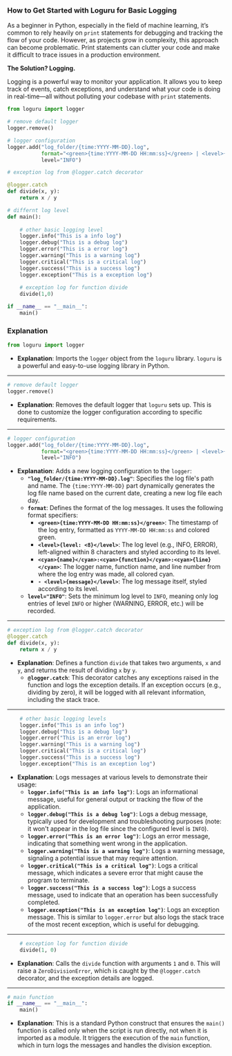 ### How to Get Started with Loguru for Basic Logging

As a beginner in Python, especially in the field of machine learning, it’s common to rely heavily on `print` statements for debugging and tracking the flow of your code. However, as projects grow in complexity, this approach can become problematic. Print statements can clutter your code and make it difficult to trace issues in a production environment. 

**The Solution? Logging.**

Logging is a powerful way to monitor your application. It allows you to keep track of events, catch exceptions, and understand what your code is doing in real-time—all without polluting your codebase with `print` statements.



```python
from loguru import logger

# remove default logger
logger.remove()

# logger configuration
logger.add("log_folder/{time:YYYY-MM-DD}.log",
           format="<green>{time:YYYY-MM-DD HH:mm:ss}</green> | <level>{level: <8}</level> | <cyan>{name}</cyan>:<cyan>{function}</cyan>:<cyan>{line}</cyan> - <level>{message}</level>",
           level="INFO")

# exception log from @logger.catch decorator

@logger.catch
def divide(x, y):
    return x / y

# differnt log level
def main():
    
    # other basic logging level
    logger.info("This is a info log")
    logger.debug("This is a debug log")
    logger.error("This is a error log") 
    logger.warning("This is a warning log")
    logger.critical("This is a critical log")
    logger.success("This is a success log")
    logger.exception("This is a exception log")
    
    # exception log for function divide
    divide(1,0)

if __name__ == "__main__":
    main()
```

### Explanation

```python
from loguru import logger
```
- **Explanation**: Imports the `logger` object from the `loguru` library. `loguru` is a powerful and easy-to-use logging library in Python.

---

```python
# remove default logger
logger.remove()
```
- **Explanation**: Removes the default logger that `loguru` sets up. This is done to customize the logger configuration according to specific requirements.

---

```python
# logger configuration
logger.add("log_folder/{time:YYYY-MM-DD}.log",
           format="<green>{time:YYYY-MM-DD HH:mm:ss}</green> | <level>{level: <8}</level> | <cyan>{name}</cyan>:<cyan>{function}</cyan>:<cyan>{line}</cyan> - <level>{message}</level>",
           level="INFO")
```
- **Explanation**: Adds a new logging configuration to the `logger`:
  - **`"log_folder/{time:YYYY-MM-DD}.log"`**: Specifies the log file's path and name. The `{time:YYYY-MM-DD}` part dynamically generates the log file name based on the current date, creating a new log file each day.
  - **`format`**: Defines the format of the log messages. It uses the following format specifiers:
    - **`<green>{time:YYYY-MM-DD HH:mm:ss}</green>`**: The timestamp of the log entry, formatted as `YYYY-MM-DD HH:mm:ss` and colored green.
    - **`<level>{level: <8}</level>`**: The log level (e.g., INFO, ERROR), left-aligned within 8 characters and styled according to its level.
    - **`<cyan>{name}</cyan>:<cyan>{function}</cyan>:<cyan>{line}</cyan>`**: The logger name, function name, and line number from where the log entry was made, all colored cyan.
    - **`- <level>{message}</level>`**: The log message itself, styled according to its level.
  - **`level="INFO"`**: Sets the minimum log level to `INFO`, meaning only log entries of level `INFO` or higher (WARNING, ERROR, etc.) will be recorded.

---

```python
# exception log from @logger.catch decorator
@logger.catch
def divide(x, y):
    return x / y
```
- **Explanation**: Defines a function `divide` that takes two arguments, `x` and `y`, and returns the result of dividing `x` by `y`.
  - **`@logger.catch`**: This decorator catches any exceptions raised in the function and logs the exception details. If an exception occurs (e.g., dividing by zero), it will be logged with all relevant information, including the stack trace.

---

```python
    # other basic logging levels
    logger.info("This is an info log")
    logger.debug("This is a debug log")
    logger.error("This is an error log") 
    logger.warning("This is a warning log")
    logger.critical("This is a critical log")
    logger.success("This is a success log")
    logger.exception("This is an exception log")
```
- **Explanation**: Logs messages at various levels to demonstrate their usage:
  - **`logger.info("This is an info log")`**: Logs an informational message, useful for general output or tracking the flow of the application.
  - **`logger.debug("This is a debug log")`**: Logs a debug message, typically used for development and troubleshooting purposes (note: it won't appear in the log file since the configured level is `INFO`).
  - **`logger.error("This is an error log")`**: Logs an error message, indicating that something went wrong in the application.
  - **`logger.warning("This is a warning log")`**: Logs a warning message, signaling a potential issue that may require attention.
  - **`logger.critical("This is a critical log")`**: Logs a critical message, which indicates a severe error that might cause the program to terminate.
  - **`logger.success("This is a success log")`**: Logs a success message, used to indicate that an operation has been successfully completed.
  - **`logger.exception("This is an exception log")`**: Logs an exception message. This is similar to `logger.error` but also logs the stack trace of the most recent exception, which is useful for debugging.

---

```python
    # exception log for function divide
    divide(1, 0)
```
- **Explanation**: Calls the `divide` function with arguments `1` and `0`. This will raise a `ZeroDivisionError`, which is caught by the `@logger.catch` decorator, and the exception details are logged.

---

```python
# main function
if __name__ == "__main__":
    main()
```
- **Explanation**: This is a standard Python construct that ensures the `main()` function is called only when the script is run directly, not when it is imported as a module. It triggers the execution of the `main` function, which in turn logs the messages and handles the division exception.
